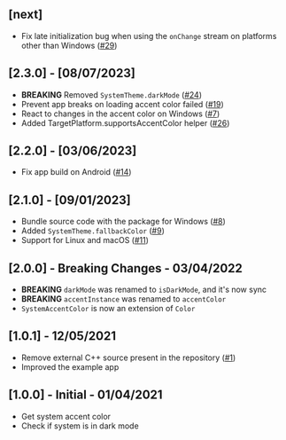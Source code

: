 ## [next]

- Fix late initialization bug when using the `onChange` stream on platforms other than Windows ([#29](https://github.com/bdlukaa/system_theme/issues/29))

## [2.3.0] - [08/07/2023]

- **BREAKING** Removed `SystemTheme.darkMode` ([#24](https://github.com/bdlukaa/system_theme/pull/24))
- Prevent app breaks on loading accent color failed ([#19](https://github.com/bdlukaa/system_theme/pull/19))
- React to changes in the accent color on Windows ([#7](https://github.com/bdlukaa/system_theme/pull/7))
- Added TargetPlatform.supportsAccentColor helper ([#26](https://github.com/bdlukaa/system_theme/pull/26))

## [2.2.0] - [03/06/2023]

- Fix app build on Android ([#14](https://github.com/bdlukaa/system_theme/issues/14))

## [2.1.0] - [09/01/2023]

- Bundle source code with the package for Windows ([#8](https://github.com/bdlukaa/system_theme/issues/8))
- Added `SystemTheme.fallbackColor` ([#9](https://github.com/bdlukaa/system_theme/issues/9))
- Support for Linux and macOS ([#11](https://github.com/bdlukaa/system_theme/pull/11))

## [2.0.0] - Breaking Changes - 03/04/2022

- **BREAKING** `darkMode` was renamed to `isDarkMode`, and it's now sync
- **BREAKING** `accentInstance` was renamed to `accentColor`
- `SystemAccentColor` is now an extension of `Color`

## [1.0.1] - 12/05/2021

- Remove external C++ source present in the repository ([#1](https://github.com/bdlukaa/system_theme/pull/1))
- Improved the example app

## [1.0.0] - Initial - 01/04/2021

- Get system accent color
- Check if system is in dark mode
